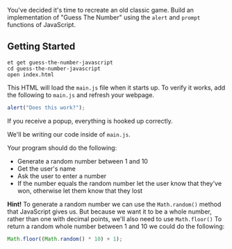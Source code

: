 You've decided it's time to recreate an old classic game. Build an implementation of "Guess The Number" using the `alert` and `prompt` functions of JavaScript.

## Getting Started

```no-highlight
et get guess-the-number-javascript
cd guess-the-number-javascript
open index.html
```

This HTML will load the `main.js` file when it starts up. To verify it works, add the following to `main.js` and refresh your webpage.

```javascript
alert("Does this work?");
```

If you receive a popup, everything is hooked up correctly.

We'll be writing our code inside of `main.js`.  

Your program should do the following:

* Generate a random number between 1 and 10
* Get the user's name
* Ask the user to enter a number
* If the number equals the random number let the user know that they've won, otherwise let them know that they lost

**Hint!**
To generate a random number we can use the `Math.random()` method that JavaScript gives us. But because we want it to be a whole number, rather than one with decimal points, we'll also need to use `Math.floor()` To return a random whole number between 1 and 10 we could do the following:

```Javascript
Math.floor((Math.random() * 10) + 1);
```
